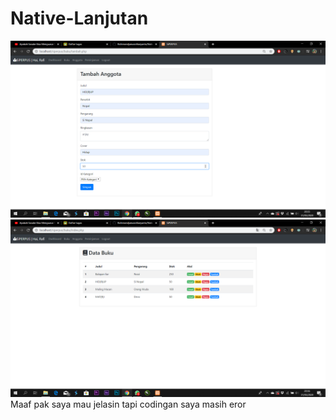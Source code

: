 # Native-Lanjutan
![Alt Text](https://github.com/Richmondjanusrafiiaryanto/Native-Lanjutan/blob/master/Screenshot%20(915).png)
![Alt Text](https://github.com/Richmondjanusrafiiaryanto/Native-Lanjutan/blob/master/Screenshot%20(916).png)
Maaf pak saya mau jelasin tapi codingan saya masih eror

